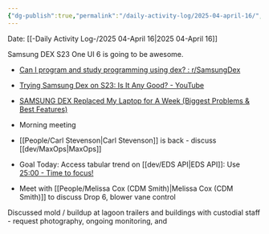 ```yaml
---
{"dg-publish":true,"permalink":"/daily-activity-log/2025-04-april-16/","noteIcon":"","created":"2025-07-07T14:23:43.312-05:00"}
---
```


Date: [[-Daily Activity Log-/2025 04-April 16\|2025 04-April 16]]

Samsung DEX S23 One UI 6 is going to be awesome.
- [Can I program and study programming using dex? : r/SamsungDex](https://www.reddit.com/r/SamsungDex/comments/17gmz64/can_i_program_and_study_programming_using_dex/?rdt=49535)
- [Trying Samsung Dex on S23: Is It Any Good? - YouTube](https://www.youtube.com/watch?v=4YR2ehNg240)
- [SAMSUNG DEX Replaced My Laptop for A Week (Biggest Problems & Best Features)](https://www.youtube.com/watch?v=TgqTIjXLV4Y)

- Morning meeting
- [[People/Carl Stevenson\|Carl Stevenson]] is back - discuss [[dev/MaxOps\|MaxOps]]
- Goal Today: Access tabular trend on [[dev/EDS API\|EDS API]]: Use [25:00 - Time to focus!](https://pomofocus.io/)
- Meet with [[People/Melissa Cox (CDM Smith)\|Melissa Cox (CDM Smith)]] to discuss Drop 6, blower vane control

Discussed mold / buildup at lagoon trailers and buildings with custodial staff - request photography, ongoing monitoring, and 